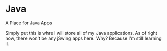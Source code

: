Java
====

A Place for Java Apps

Simply put this is whre I will store all of my Java applications.
As of right now, there won't be any jSwing apps here. Why? Because I'm still learning it. 
